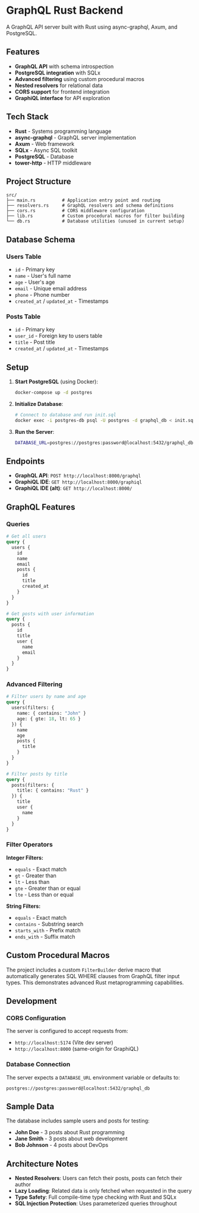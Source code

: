 # GraphQL Rust Backend

A GraphQL API server built with Rust using async-graphql, Axum, and PostgreSQL.

## Features

- **GraphQL API** with schema introspection
- **PostgreSQL integration** with SQLx
- **Advanced filtering** using custom procedural macros
- **Nested resolvers** for relational data
- **CORS support** for frontend integration
- **GraphiQL interface** for API exploration

## Tech Stack

- **Rust** - Systems programming language
- **async-graphql** - GraphQL server implementation
- **Axum** - Web framework
- **SQLx** - Async SQL toolkit
- **PostgreSQL** - Database
- **tower-http** - HTTP middleware

## Project Structure

```
src/
├── main.rs          # Application entry point and routing
├── resolvers.rs     # GraphQL resolvers and schema definitions
├── cors.rs          # CORS middleware configuration
├── lib.rs           # Custom procedural macros for filter building
└── db.rs            # Database utilities (unused in current setup)
```

## Database Schema

### Users Table
- `id` - Primary key
- `name` - User's full name
- `age` - User's age
- `email` - Unique email address
- `phone` - Phone number
- `created_at` / `updated_at` - Timestamps

### Posts Table
- `id` - Primary key
- `user_id` - Foreign key to users table
- `title` - Post title
- `created_at` / `updated_at` - Timestamps

## Setup

1. **Start PostgreSQL** (using Docker):
   ```bash
   docker-compose up -d postgres
   ```

2. **Initialize Database**:
   ```bash
   # Connect to database and run init.sql
   docker exec -i postgres-db psql -U postgres -d graphql_db < init.sql
   ```

3. **Run the Server**:
   ```bash
   DATABASE_URL=postgres://postgres:password@localhost:5432/graphql_db cargo run
   ```

## Endpoints

- **GraphQL API**: `POST http://localhost:8000/graphql`
- **GraphiQL IDE**: `GET http://localhost:8000/graphiql`
- **GraphiQL IDE (alt)**: `GET http://localhost:8000/`

## GraphQL Features

### Queries

```graphql
# Get all users
query {
  users {
    id
    name
    email
    posts {
      id
      title
      created_at
    }
  }
}

# Get posts with user information
query {
  posts {
    id
    title
    user {
      name
      email
    }
  }
}
```

### Advanced Filtering

```graphql
# Filter users by name and age
query {
  users(filters: {
    name: { contains: "John" }
    age: { gte: 18, lt: 65 }
  }) {
    name
    age
    posts {
      title
    }
  }
}

# Filter posts by title
query {
  posts(filters: {
    title: { contains: "Rust" }
  }) {
    title
    user {
      name
    }
  }
}
```

### Filter Operators

**Integer Filters:**
- `equals` - Exact match
- `gt` - Greater than
- `lt` - Less than
- `gte` - Greater than or equal
- `lte` - Less than or equal

**String Filters:**
- `equals` - Exact match
- `contains` - Substring search
- `starts_with` - Prefix match
- `ends_with` - Suffix match

## Custom Procedural Macros

The project includes a custom `FilterBuilder` derive macro that automatically generates SQL WHERE clauses from GraphQL filter input types. This demonstrates advanced Rust metaprogramming capabilities.

## Development

### CORS Configuration

The server is configured to accept requests from:
- `http://localhost:5174` (Vite dev server)
- `http://localhost:8000` (same-origin for GraphiQL)

### Database Connection

The server expects a `DATABASE_URL` environment variable or defaults to:
```
postgres://postgres:password@localhost:5432/graphql_db
```

## Sample Data

The database includes sample users and posts for testing:
- **John Doe** - 3 posts about Rust programming
- **Jane Smith** - 3 posts about web development
- **Bob Johnson** - 4 posts about DevOps

## Architecture Notes

- **Nested Resolvers**: Users can fetch their posts, posts can fetch their author
- **Lazy Loading**: Related data is only fetched when requested in the query
- **Type Safety**: Full compile-time type checking with Rust and SQLx
- **SQL Injection Protection**: Uses parameterized queries throughout
